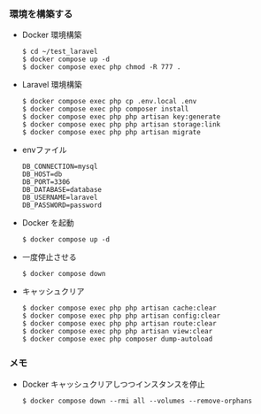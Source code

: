 ### 環境を構築する
- Docker 環境構築
  ```shell
  $ cd ~/test_laravel
  $ docker compose up -d
  $ docker compose exec php chmod -R 777 .
  ```
- Laravel 環境構築
  ```shell
  $ docker compose exec php cp .env.local .env
  $ docker compose exec php composer install
  $ docker compose exec php php artisan key:generate
  $ docker compose exec php php artisan storage:link
  $ docker compose exec php php artisan migrate
  ```

- envファイル
  ```dotenv
  DB_CONNECTION=mysql
  DB_HOST=db
  DB_PORT=3306
  DB_DATABASE=database
  DB_USERNAME=laravel
  DB_PASSWORD=password
  ```

- Docker を起動
  ```shell
  $ docker compose up -d 
  ```

- 一度停止させる
  ```shell
  $ docker compose down
  ```

- キャッシュクリア
  ```shell
  $ docker compose exec php php artisan cache:clear
  $ docker compose exec php php artisan config:clear
  $ docker compose exec php php artisan route:clear
  $ docker compose exec php php artisan view:clear
  $ docker compose exec php composer dump-autoload
  ```

### メモ
- Docker キャッシュクリアしつつインスタンスを停止
  ```shell
  $ docker compose down --rmi all --volumes --remove-orphans
  ```

